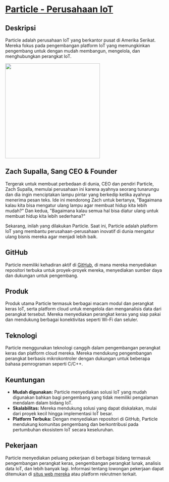 # [Particle - Perusahaan IoT](https://www.particle.io/)

## Deskripsi
Particle adalah perusahaan IoT yang berkantor pusat di Amerika Serikat. Mereka fokus pada pengembangan platform IoT yang memungkinkan pengembang untuk dengan mudah membangun, mengelola, dan menghubungkan perangkat IoT.

<img width=300 src="https://images.ctfassets.net/ity165ek7v1z/3BqSRhfEkG4zDfV07XCunf/aad116cf7b9a6f14049f295729559f4a/Particle_Logo_-_Metadata.png">

## Zach Supalla, Sang CEO & Founder
Tergerak untuk membuat perbedaan di dunia, CEO dan pendiri Particle, Zach Supalla, memulai perusahaan ini karena ayahnya seorang tunarungu dan dia ingin menciptakan lampu pintar yang berkedip ketika ayahnya menerima pesan teks. Ide ini mendorong Zach untuk bertanya, "Bagaimana kalau kita bisa mengatur ulang lampu agar membuat hidup kita lebih mudah?" Dan kedua, "Bagaimana kalau semua hal bisa diatur ulang untuk membuat hidup kita lebih sederhana?"

Sekarang, inilah yang dilakukan Particle. Saat ini, Particle adalah platform IoT yang membantu perusahaan-perusahaan inovatif di dunia mengatur ulang bisnis mereka agar menjadi lebih baik.

## GitHub
Particle memiliki kehadiran aktif di [GitHub](https://github.com/particle-iot), di mana mereka menyediakan repositori terbuka untuk proyek-proyek mereka, menyediakan sumber daya dan dukungan untuk pengembang.

## Produk
Produk utama Particle termasuk berbagai macam modul dan perangkat keras IoT, serta platform cloud untuk mengelola dan menganalisis data dari perangkat tersebut. Mereka menyediakan perangkat keras yang siap pakai dan mendukung berbagai konektivitas seperti Wi-Fi dan seluler.

## Teknologi
Particle menggunakan teknologi canggih dalam pengembangan perangkat keras dan platform cloud mereka. Mereka mendukung pengembangan perangkat berbasis mikrokontroler dengan dukungan untuk beberapa bahasa pemrograman seperti C/C++.

## Keuntungan
- **Mudah digunakan:** Particle menyediakan solusi IoT yang mudah digunakan bahkan bagi pengembang yang tidak memiliki pengalaman mendalam dalam bidang IoT.
- **Skalabilitas:** Mereka mendukung solusi yang dapat diskalakan, mulai dari proyek kecil hingga implementasi IoT besar.
- **Platform Terbuka:** Dengan menyediakan repositori di GitHub, Particle mendukung komunitas pengembang dan berkontribusi pada pertumbuhan ekosistem IoT secara keseluruhan.

## Pekerjaan
Particle menyediakan peluang pekerjaan di berbagai bidang termasuk pengembangan perangkat keras, pengembangan perangkat lunak, analisis data IoT, dan lebih banyak lagi. Informasi tentang lowongan pekerjaan dapat ditemukan di [situs web mereka](https://www.particle.io/careers) atau platform rekrutmen terkait.
